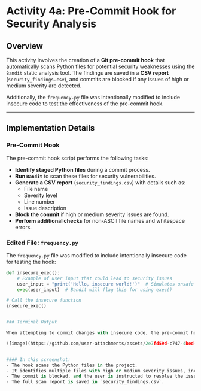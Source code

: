 # Activity 4a: Pre-Commit Hook for Security Analysis

## Overview
This activity involves the creation of a **Git pre-commit hook** that automatically scans Python files for potential security weaknesses using the `Bandit` static analysis tool. The findings are saved in a **CSV report** (`security_findings.csv`), and commits are blocked if any issues of high or medium severity are detected.

Additionally, the `frequency.py` file was intentionally modified to include insecure code to test the effectiveness of the pre-commit hook.

---

## Implementation Details

### Pre-Commit Hook
The pre-commit hook script performs the following tasks:
- **Identify staged Python files** during a commit process.
- **Run `Bandit`** to scan these files for security vulnerabilities.
- **Generate a CSV report** (`security_findings.csv`) with details such as:
  - File name
  - Severity level
  - Line number
  - Issue description
- **Block the commit** if high or medium severity issues are found.
- **Perform additional checks** for non-ASCII file names and whitespace errors.

### Edited File: `frequency.py`
The `frequency.py` file was modified to include intentionally insecure code for testing the hook:
```python
def insecure_exec():
    # Example of user input that could lead to security issues
    user_input = "print('Hello, insecure world!')"  # Simulates unsafe dynamic execution
    exec(user_input)  # Bandit will flag this for using exec()

# Call the insecure function
insecure_exec()


### Terminal Output

When attempting to commit changes with insecure code, the pre-commit hook scans the staged Python files for potential security risks. If high or medium severity issues are detected, the commit is blocked, and a summary is displayed in the terminal. Below is an example of the output:

![image](https://github.com/user-attachments/assets/2e7fd59d-c747-4bed-bfc1-7352c0dcba17)


#### In this screenshot:
- The hook scans the Python files in the project.
- It identifies multiple files with high or medium severity issues, including `frequency.py`.
- The commit is blocked, and the user is instructed to resolve the issues before proceeding.
- The full scan report is saved in `security_findings.csv`.
